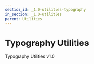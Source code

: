 ```yaml
---
section_id: _1.0-utilities-typography
in_section: _1.0-utilities
parent: Utilities
---
```


# Typography Utilities

Typography Utilities v1.0
